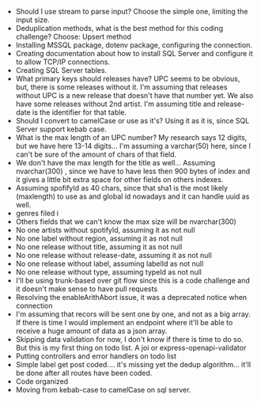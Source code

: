 - Should I use stream to parse input? Choose the simple one, limiting the input size.
- Deduplication methods, what is the best method for this coding challenge? Choose: Upsert method
- Installing MSSQL package, dotenv package, configuring the connection.
- Creating documentation about how to install SQL Server and configure it to allow TCP/IP connections.
- Creating SQL Server tables.
- What primary keys should releases have? UPC seems to be obvious, but, there is some releases without it. I'm assuming that releases without UPC is a new release that doesn't have that number yet. We also have some releases without 2nd artist. I'm assuming title and release-date is the identifier for that table.
- Should I convert to camelCase or use as it's? Using it as it is, since SQL Server support kebab case.
- What is the max length of an UPC number? My research says 12 digits, but we have here 13-14 digits... I'm assuming a varchar(50) here, since I can't be sure of the amount of chars of that field.
- We don't have the max length for the title as well... Assuming nvarchar(300) , since we have to have less then 900 bytes of index and it gives a little bit extra space for other fields on others indexes.
- Assuming spofifyId as 40 chars, since that sha1 is the most likely  (maxlength) to use as and global id nowadays and it can handle uuid as well.
- genres filed i
- Others fields that we can't know the max size will be nvarchar(300)
- No one artists without spotifyId, assuming it as not null
- No one label without region, assuming it as not null
- No one release without title, assuming it as not null
- No one release without release-date, assuming it as not null
- No one release without label, assuming labelId as not null
- No one release without type, assuming typeId as not null
- I'll be using trunk-based over git flow since this is a code challenge and it doesn't make sense to have pull requests
- Resolving the enableArithAbort issue, it was a deprecated notice when connection
- I'm assuming that recors will be sent one by one, and not as a big array. If there is time I would implement an endpoint where it'll be able to receive a huge amount of data as a json array.
- Skipping data validation for now, I don't know if there is time to do so. But this is my first thing on todo list. A joi or express-openapi-validator
- Putting controllers and error handlers on todo list
- Simple label get post coded.... it's missing yet the dedup algorithm... it'll be done after all routes have been coded.
- Code organized
- Moving from kebab-case to camelCase on sql server.
